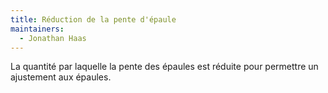 ```yaml
---
title: Réduction de la pente d'épaule
maintainers:
  - Jonathan Haas
---
```


La quantité par laquelle la pente des épaules est réduite pour permettre un ajustement aux épaules.
